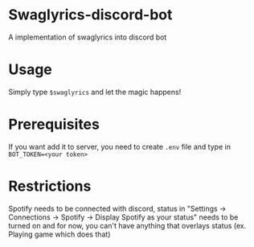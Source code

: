 # Swaglyrics-discord-bot
A implementation of swaglyrics into discord bot

# Usage

Simply type `$swaglyrics` and let the magic happens!

# Prerequisites

If you want add it to server, you need to create `.env` file and type in `BOT_TOKEN=<your token>`

# Restrictions

Spotify needs to be connected with discord, status in "Settings -> Connections -> Spotify -> Display Spotify as your status" needs to be turned on and for now, you can't have anything that overlays status (ex. Playing game which does that)
